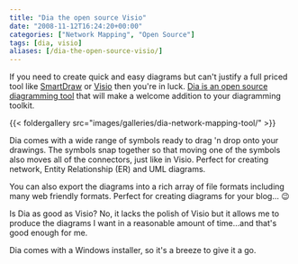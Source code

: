 ```yaml
---
title: "Dia the open source Visio"
date: "2008-11-12T16:24:20+00:00"
categories: ["Network Mapping", "Open Source"]
tags: [dia, visio]
aliases: [/dia-the-open-source-visio/]
---
```


If you need to create quick and easy diagrams but can't justify a full priced tool like <a href="http://www.smartdraw.com/">SmartDraw</a> or <a href="http://office.microsoft.com/visio">Visio</a> then you're in luck. <a href="http://projects.gnome.org//dia/">Dia is an open source diagramming tool</a> that will make a welcome addition to your diagramming toolkit.

{{< foldergallery src="images/galleries/dia-network-mapping-tool/" >}}

Dia comes with a wide range of symbols ready to drag 'n drop onto your drawings. The symbols snap together so that moving one of the symbols also moves all of the connectors, just like in Visio. Perfect for creating network, Entity Relationship (ER) and UML diagrams.

You can also export the diagrams into a rich array of file formats including many web friendly formats. Perfect for creating diagrams for your blog... :wink:

Is Dia as good as Visio? No, it lacks the polish of Visio but it allows me to produce the diagrams I want in a reasonable amount of time...and that's good enough for me.

Dia comes with a Windows installer, so it's a breeze to give it a go.
